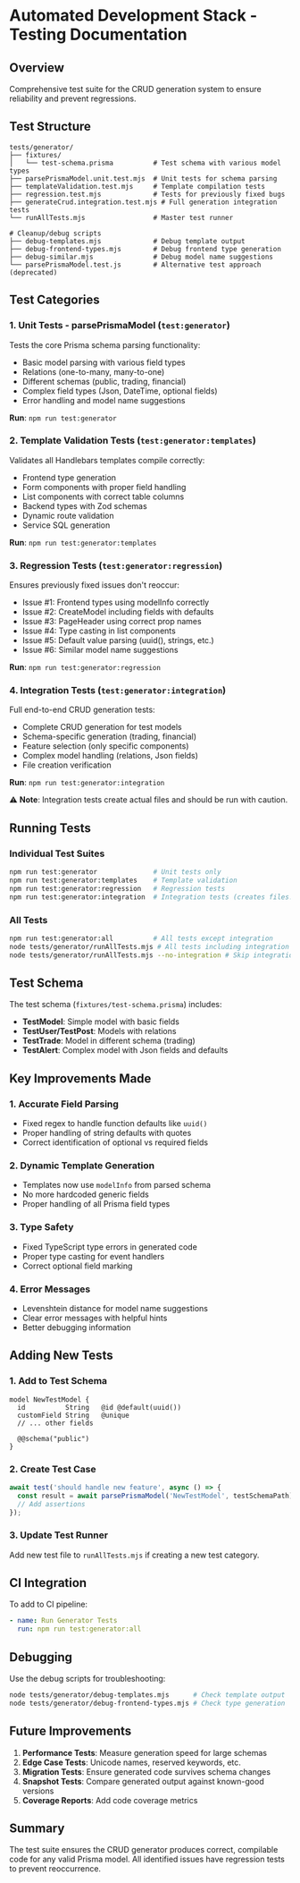 # Automated Development Stack - Testing Documentation

## Overview

Comprehensive test suite for the CRUD generation system to ensure reliability and prevent regressions.

## Test Structure

```
tests/generator/
├── fixtures/
│   └── test-schema.prisma          # Test schema with various model types
├── parsePrismaModel.unit.test.mjs  # Unit tests for schema parsing
├── templateValidation.test.mjs     # Template compilation tests  
├── regression.test.mjs             # Tests for previously fixed bugs
├── generateCrud.integration.test.mjs # Full generation integration tests
└── runAllTests.mjs                 # Master test runner

# Cleanup/debug scripts
├── debug-templates.mjs             # Debug template output
├── debug-frontend-types.mjs        # Debug frontend type generation
├── debug-similar.mjs               # Debug model name suggestions
└── parsePrismaModel.test.js        # Alternative test approach (deprecated)
```

## Test Categories

### 1. Unit Tests - parsePrismaModel (`test:generator`)

Tests the core Prisma schema parsing functionality:
- Basic model parsing with various field types
- Relations (one-to-many, many-to-one)
- Different schemas (public, trading, financial)
- Complex field types (Json, DateTime, optional fields)
- Error handling and model name suggestions

**Run**: `npm run test:generator`

### 2. Template Validation Tests (`test:generator:templates`)

Validates all Handlebars templates compile correctly:
- Frontend type generation
- Form components with proper field handling
- List components with correct table columns
- Backend types with Zod schemas
- Dynamic route validation
- Service SQL generation

**Run**: `npm run test:generator:templates`

### 3. Regression Tests (`test:generator:regression`)

Ensures previously fixed issues don't reoccur:
- Issue #1: Frontend types using modelInfo correctly
- Issue #2: CreateModel including fields with defaults
- Issue #3: PageHeader using correct prop names
- Issue #4: Type casting in list components
- Issue #5: Default value parsing (uuid(), strings, etc.)
- Issue #6: Similar model name suggestions

**Run**: `npm run test:generator:regression`

### 4. Integration Tests (`test:generator:integration`)

Full end-to-end CRUD generation tests:
- Complete CRUD generation for test models
- Schema-specific generation (trading, financial)
- Feature selection (only specific components)
- Complex model handling (relations, Json fields)
- File creation verification

**Run**: `npm run test:generator:integration`

⚠️ **Note**: Integration tests create actual files and should be run with caution.

## Running Tests

### Individual Test Suites
```bash
npm run test:generator              # Unit tests only
npm run test:generator:templates    # Template validation
npm run test:generator:regression   # Regression tests
npm run test:generator:integration  # Integration tests (creates files!)
```

### All Tests
```bash
npm run test:generator:all          # All tests except integration
node tests/generator/runAllTests.mjs # All tests including integration
node tests/generator/runAllTests.mjs --no-integration # Skip integration
```

## Test Schema

The test schema (`fixtures/test-schema.prisma`) includes:
- **TestModel**: Simple model with basic fields
- **TestUser/TestPost**: Models with relations
- **TestTrade**: Model in different schema (trading)
- **TestAlert**: Complex model with Json fields and defaults

## Key Improvements Made

### 1. Accurate Field Parsing
- Fixed regex to handle function defaults like `uuid()`
- Proper handling of string defaults with quotes
- Correct identification of optional vs required fields

### 2. Dynamic Template Generation
- Templates now use `modelInfo` from parsed schema
- No more hardcoded generic fields
- Proper handling of all Prisma field types

### 3. Type Safety
- Fixed TypeScript type errors in generated code
- Proper type casting for event handlers
- Correct optional field marking

### 4. Error Messages
- Levenshtein distance for model name suggestions
- Clear error messages with helpful hints
- Better debugging information

## Adding New Tests

### 1. Add to Test Schema
```prisma
model NewTestModel {
  id          String   @id @default(uuid())
  customField String   @unique
  // ... other fields
  
  @@schema("public")
}
```

### 2. Create Test Case
```javascript
await test('should handle new feature', async () => {
  const result = await parsePrismaModel('NewTestModel', testSchemaPath);
  // Add assertions
});
```

### 3. Update Test Runner
Add new test file to `runAllTests.mjs` if creating a new test category.

## CI Integration

To add to CI pipeline:
```yaml
- name: Run Generator Tests
  run: npm run test:generator:all
```

## Debugging

Use the debug scripts for troubleshooting:
```bash
node tests/generator/debug-templates.mjs      # Check template output
node tests/generator/debug-frontend-types.mjs # Check type generation
```

## Future Improvements

1. **Performance Tests**: Measure generation speed for large schemas
2. **Edge Case Tests**: Unicode names, reserved keywords, etc.
3. **Migration Tests**: Ensure generated code survives schema changes
4. **Snapshot Tests**: Compare generated output against known-good versions
5. **Coverage Reports**: Add code coverage metrics

## Summary

The test suite ensures the CRUD generator produces correct, compilable code for any valid Prisma model. All identified issues have regression tests to prevent reoccurrence.